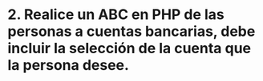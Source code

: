 # 2. Realice un ABC en PHP de las personas a cuentas bancarias, debe incluir la selección de la cuenta que la persona desee.
